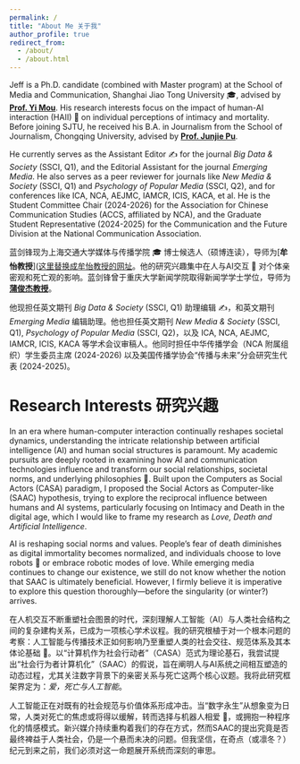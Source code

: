 ```yaml
---
permalink: /
title: "About Me 关于我"
author_profile: true
redirect_from: 
  - /about/
  - /about.html
---
```


<style>
    /* 为本页面的正文段落设置两端对齐 */
    .page__content p {
        text-align: justify;
    }
    

    /* 自定义正文中的超链接样式 */
    .page__content a {
      color: #000000; 
      text-decoration: none; /* 移除默认的下划线 */
      transition: all 0.2s ease-in-out; /* 让颜色变化更平滑 */
    }

    /* 鼠标悬浮在链接上时的样式 */
    .page__content a:hover {
      color: #002FA7; /* 鼠标悬浮时变为克莱因蓝 */
      border-bottom-color: #0056b3; 
    }
</style>

Jeff is a Ph.D. candidate (combined with Master program) at the School of Media and Communication, Shanghai Jiao Tong University 🎓, advised by [**Prof. Yi Mou**](https://cfmhmc.github.io/yimou.github.io/). His research interests focus on the impact of human-AI interaction (HAII) 🤖 on individual perceptions of intimacy and mortality. Before joining SJTU, he received his B.A. in Journalism from the School of Journalism, Chongqing University, advised by [**Prof. Junjie Pu**](https://sj.cqu.edu.cn/info/1138/5612.htm).

He currently serves as the Assistant Editor ✍️ for the journal *Big Data & Society* (SSCI, Q1), and the Editorial Assistant for the journal *Emerging Media*. He also serves as a peer reviewer for journals like *New Media & Society* (SSCI, Q1) and *Psychology of Popular Media* (SSCI, Q2), and for conferences like ICA, NCA, AEJMC, IAMCR, ICIS, KACA, et al. He is the Student Committee Chair (2024-2026) for the Association for Chinese Communication Studies (ACCS, affiliated by NCA), and the Graduate Student Representative (2024-2025) for the Communication and the Future Division at the National Communication Association.

蓝剑锋现为上海交通大学媒体与传播学院 🎓 博士候选人（硕博连读），导师为[**牟怡教授**]([这里替换成牟怡教授的网址](https://cfmhmc.github.io/yimou.github.io/)。他的研究兴趣集中在人与AI交互 🤖 对个体亲密观和死亡观的影响。<span class="my-name">蓝剑锋</span>曾于重庆大学新闻学院取得新闻学学士学位，导师为[**蒲俊杰教授**](https://sj.cqu.edu.cn/info/1138/5612.htm)。

他现担任英文期刊 *Big Data & Society* (SSCI, Q1) 助理编辑 ✍️，和英文期刊 *Emerging Media* 编辑助理。他也担任英文期刊 *New Media & Society* (SSCI, Q1), *Psychology of Popular Media* (SSCI, Q2)，以及 ICA, NCA, AEJMC, IAMCR, ICIS, KACA 等学术会议审稿人。他同时担任中华传播学会（NCA 附属组织）学生委员主席 (2024-2026) 以及美国传播学协会“传播与未来”分会研究生代表 (2024-2025)。



Research Interests 研究兴趣
======
In an era where human-computer interaction continually reshapes societal dynamics, understanding the intricate relationship between artificial intelligence (AI) and human social structures is paramount. My academic pursuits are deeply rooted in examining how AI and communication technologies influence and transform our social relationships, societal norms, and underlying philosophies 🔬. Built upon the Computers as Social Actors (CASA) paradigm, I proposed the Social Actors as Computer-like (SAAC) hypothesis, trying to explore the reciprocal influence between humans and AI systems, particularly focusing on Intimacy and Death in the digital age, which I would like to frame my research as *Love, Death and Artificial Intelligence*.

AI is reshaping social norms and values. People’s fear of death diminishes as digital immortality becomes normalized, and individuals choose to love robots 🤖 or embrace robotic modes of love. While emerging media continues to change our existence, we still do not know whether the notion that SAAC is ultimately beneficial. However, I firmly believe it is imperative to explore this question thoroughly—before the singularity (or winter?) arrives.

在人机交互不断重塑社会图景的时代，深刻理解人工智能（AI）与人类社会结构之间的复杂建构关系，已成为一项核心学术议程。我的研究根植于对一个根本问题的考察：人工智能与传播技术正如何影响乃至重塑人类的社会交往、规范体系及其本体论基础 🔬。以“计算机作为社会行动者”（CASA）范式为理论基石，我尝试提出“社会行为者计算机化”（SAAC）的假说，旨在阐明人与AI系统之间相互塑造的动态过程，尤其关注数字背景下的亲密关系与死亡这两个核心议题。我将此研究框架界定为：*爱，死亡与人工智能*。

人工智能正在对既有的社会规范与价值体系形成冲击。当“数字永生”从想象变为日常，人类对死亡的焦虑或将得以缓解，转而选择与机器人相爱 🤖，或拥抱一种程序化的情感模式。新兴媒介持续重构着我们的存在方式，然而SAAC的提出究竟是否最终裨益于人类社会，仍是一个悬而未决的问题。但我坚信，在奇点（或凛冬？）纪元到来之前，我们必须对这一命题展开系统而深刻的审思。
